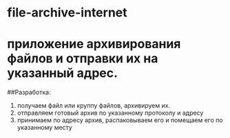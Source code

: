 # file-archive-internet
# приложение архивирования файлов и отправки их на указанный адрес.

##Разработка:
1. получаем файл или круппу файлов, архивируем их.
2. отправляем готовый архив по указанному протоколу и адресу
3. принимаем по адресу архив, распаковываем его и помещаем его по указанному месту